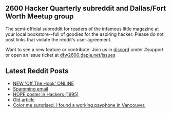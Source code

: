 ## 2600 Hacker Quarterly subreddit and Dallas/Fort Worth Meetup group
The semi-official subreddit for readers of the infamous little magazine at your local bookstore--full of goodies for the aspiring hacker. Please do not post links that violate the reddit's user agreement.

Want to see a new feature or contribute: 
Join us in [discord](https://dfw2600.dapla.net/chat) under #support or open an issue ticket at [dfw2600.dapla.net/issues](https://dfw2600.dapla.net/issues)

## Latest Reddit Posts
<!-- BLOG-POST-LIST:START -->
- [NEW 'Off The Hook' ONLINE](https://2600.com/hook/26-03-2025)
- [Spamming email](https://www.reddit.com/r/2600/comments/1jfpx1k/spamming_email/)
- [HOPE poster in Hackers (1995)](https://www.reddit.com/r/2600/comments/1jfaera/hope_poster_in_hackers_1995/)
- [Old article](https://www.reddit.com/r/2600/comments/1jd1yjo/old_article/)
- [Color me surprised. I found a working payphone in Vancouver.](https://www.reddit.com/r/2600/comments/1jbndgt/color_me_surprised_i_found_a_working_payphone_in/)
<!-- BLOG-POST-LIST:END -->
